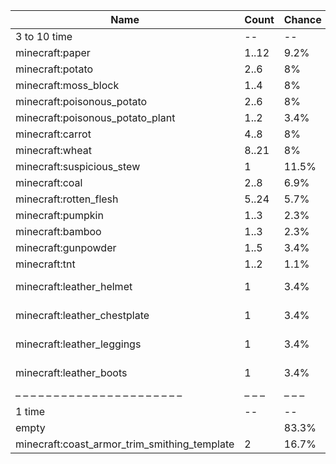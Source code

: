| Name                                         | Count | Chance | Weight | Comment         |
| -------------------------------------------- | ----- | ------ | ------ | --------------- |
| 3 to 10 time                                 |    -- |     -- |     -- |                 |
| minecraft:paper                              | 1..12 |   9.2% |   8/87 |                 |
| minecraft:potato                             |  2..6 |     8% |   7/87 |                 |
| minecraft:moss_block                         |  1..4 |     8% |   7/87 |                 |
| minecraft:poisonous_potato                   |  2..6 |     8% |   7/87 |                 |
| minecraft:poisonous_potato_plant             |  1..2 |   3.4% |   3/87 |                 |
| minecraft:carrot                             |  4..8 |     8% |   7/87 |                 |
| minecraft:wheat                              | 8..21 |     8% |   7/87 |                 |
| minecraft:suspicious_stew                    |     1 |  11.5% |  10/87 |                 |
| minecraft:coal                               |  2..8 |   6.9% |   6/87 |                 |
| minecraft:rotten_flesh                       | 5..24 |   5.7% |   5/87 |                 |
| minecraft:pumpkin                            |  1..3 |   2.3% |   2/87 |                 |
| minecraft:bamboo                             |  1..3 |   2.3% |   2/87 |                 |
| minecraft:gunpowder                          |  1..5 |   3.4% |   3/87 |                 |
| minecraft:tnt                                |  1..2 |   1.1% |   1/87 |                 |
| minecraft:leather_helmet                     |     1 |   3.4% |   3/87 | enchantments: * |
| minecraft:leather_chestplate                 |     1 |   3.4% |   3/87 | enchantments: * |
| minecraft:leather_leggings                   |     1 |   3.4% |   3/87 | enchantments: * |
| minecraft:leather_boots                      |     1 |   3.4% |   3/87 | enchantments: * |
| – – – – – – – – – – – – – – – – – – – – – –  | – – – | – – –  | – – –  | – – – – – – – – |
| 1 time                                       |    -- |     -- |     -- |                 |
| empty                                        |       |  83.3% |    5/6 |                 |
| minecraft:coast_armor_trim_smithing_template |     2 |  16.7% |    1/6 |                 |